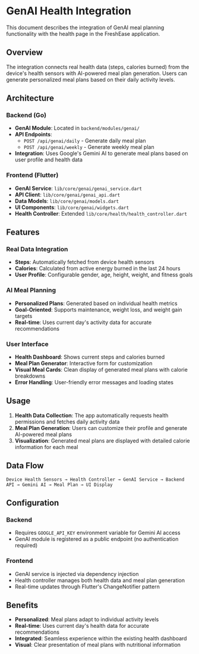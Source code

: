 # GenAI Health Integration

This document describes the integration of GenAI meal planning functionality with the health page in the FreshEase application.

## Overview

The integration connects real health data (steps, calories burned) from the device's health sensors with AI-powered meal plan generation. Users can generate personalized meal plans based on their daily activity levels.

## Architecture

### Backend (Go)
- **GenAI Module**: Located in `backend/modules/genai/`
- **API Endpoints**:
  - `POST /api/genai/daily` - Generate daily meal plan
  - `POST /api/genai/weekly` - Generate weekly meal plan
- **Integration**: Uses Google's Gemini AI to generate meal plans based on user profile and health data

### Frontend (Flutter)
- **GenAI Service**: `lib/core/genai/genai_service.dart`
- **API Client**: `lib/core/genai/genai_api.dart`
- **Data Models**: `lib/core/genai/models.dart`
- **UI Components**: `lib/core/genai/widgets.dart`
- **Health Controller**: Extended `lib/core/health/health_controller.dart`

## Features

### Real Data Integration
- **Steps**: Automatically fetched from device health sensors
- **Calories**: Calculated from active energy burned in the last 24 hours
- **User Profile**: Configurable gender, age, height, weight, and fitness goals

### AI Meal Planning
- **Personalized Plans**: Generated based on individual health metrics
- **Goal-Oriented**: Supports maintenance, weight loss, and weight gain targets
- **Real-time**: Uses current day's activity data for accurate recommendations

### User Interface
- **Health Dashboard**: Shows current steps and calories burned
- **Meal Plan Generator**: Interactive form for customization
- **Visual Meal Cards**: Clean display of generated meal plans with calorie breakdowns
- **Error Handling**: User-friendly error messages and loading states

## Usage

1. **Health Data Collection**: The app automatically requests health permissions and fetches daily activity data
2. **Meal Plan Generation**: Users can customize their profile and generate AI-powered meal plans
3. **Visualization**: Generated meal plans are displayed with detailed calorie information for each meal

## Data Flow

```
Device Health Sensors → Health Controller → GenAI Service → Backend API → Gemini AI → Meal Plan → UI Display
```

## Configuration

### Backend
- Requires `GOOGLE_API_KEY` environment variable for Gemini AI access
- GenAI module is registered as a public endpoint (no authentication required)

### Frontend
- GenAI service is injected via dependency injection
- Health controller manages both health data and meal plan generation
- Real-time updates through Flutter's ChangeNotifier pattern

## Benefits

- **Personalized**: Meal plans adapt to individual activity levels
- **Real-time**: Uses current day's health data for accurate recommendations
- **Integrated**: Seamless experience within the existing health dashboard
- **Visual**: Clear presentation of meal plans with nutritional information
